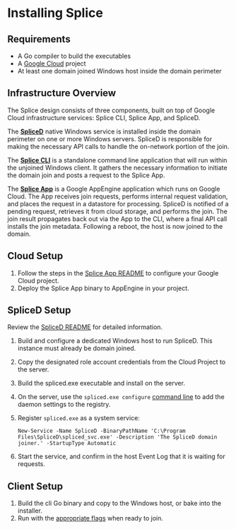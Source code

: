 # Installing Splice

## Requirements

*   A Go compiler to build the executables
*   A [Google Cloud](https://cloud.google.com) project
*   At least one domain joined Windows host inside the domain perimeter

## Infrastructure Overview

The Splice design consists of three components, built on top of Google Cloud
infrastructure services: Splice CLI, Splice App, and SpliceD.

The **[SpliceD](../spliced/README.md)** native Windows service is installed
inside the domain perimeter on one or more Windows servers. SpliceD is
responsible for making the necessary API calls to handle the on-network portion
of the join.

The **[Splice CLI](../cli/README.md)** is a standalone command line application
that will run within the unjoined Windows client. It gathers the necessary
information to initiate the domain join and posts a request to the Splice App.

The **[Splice App](../appengine/README.md)** is a Google AppEngine application
which runs on Google Cloud. The App receives join requests, performs internal
request validation, and places the request in a datastore for processing.
SpliceD is notified of a pending request, retrieves it from cloud storage, and
performs the join. The join result propagates back out via the App to the CLI,
where a final API call installs the join metadata. Following a reboot, the host
is now joined to the domain.

## Cloud Setup

1.  Follow the steps in the [Splice App README](../appengine/README.md) to
    configure your Google Cloud project.
1.  Deploy the Splice App binary to AppEngine in your project.

## SpliceD Setup

Review the [SpliceD README](../appengine/README.md) for detailed information.

1.  Build and configure a dedicated Windows host to run SpliceD. This instance
    must already be domain joined.
1.  Copy the designated role account credentials from the Cloud Project to the
    server.
1.  Build the spliced.exe executable and install on the server.
1.  On the server, use the `spliced.exe configure`
    [command line](../spliced/README.md#config) to add the daemon settings to
    the registry.
1.  Register `spliced.exe` as a system service:

    ```
    New-Service -Name SpliceD -BinaryPathName 'C:\Program Files\SpliceD\spliced_svc.exe' -Description 'The SpliceD domain joiner.' -StartupType Automatic
    ```

1.  Start the service, and confirm in the host Event Log that it is waiting for
    requests.

## Client Setup

1.  Build the cli Go binary and copy to the Windows host, or bake into the
    installer.
1.  Run with the [appropriate flags](../cli/README.md#usage) when ready to join.
